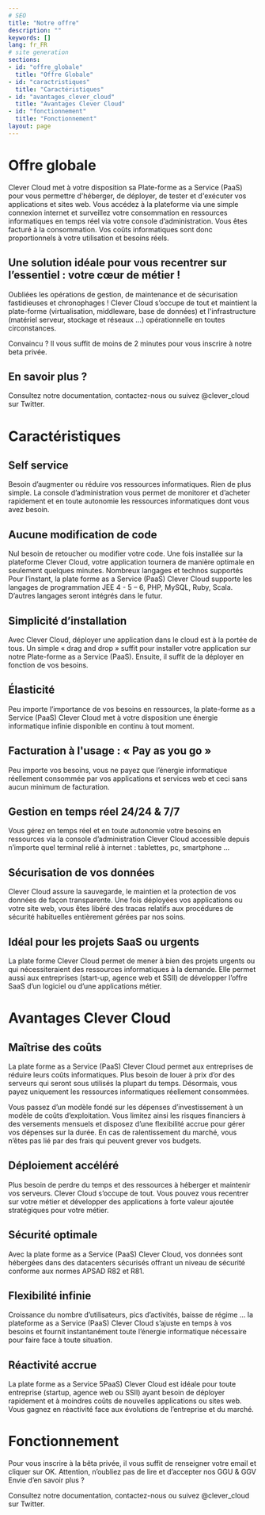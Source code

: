 ```yaml
---
# SEO
title: "Notre offre"
description: ""
keywords: []
lang: fr_FR
# site generation
sections:
- id: "offre_globale"
  title: "Offre Globale"
- id: "caractristiques"
  title: "Caractéristiques"
- id: "avantages_clever_cloud"
  title: "Avantages Clever Cloud"
- id: "fonctionnement"
  title: "Fonctionnement"
layout: page
---
```


# Offre globale

Clever Cloud met à votre disposition sa Plate-forme as a Service (PaaS) pour vous permettre d'héberger, de déployer, de tester et d'exécuter vos applications et sites web. Vous accédez à la plateforme via une simple connexion internet et surveillez votre consommation en ressources informatiques en temps réel via votre console d’administration. Vous êtes facturé à la consommation. Vos coûts informatiques sont donc proportionnels à votre utilisation et besoins réels. 

## Une solution idéale pour vous recentrer sur l’essentiel : votre cœur de métier !

Oubliées les opérations de gestion, de maintenance et de sécurisation fastidieuses et chronophages ! Clever Cloud s’occupe de tout et maintient la plate-forme (virtualisation, middleware, base de données) et l'infrastructure (matériel serveur, stockage et réseaux …) opérationnelle en toutes circonstances. 

Convaincu ? Il vous suffit de moins de 2 minutes pour vous inscrire à notre beta privée. 

## En savoir plus ? 
Consultez notre documentation, contactez-nous ou suivez @clever_cloud sur Twitter.

# Caractéristiques 

## Self service

Besoin d’augmenter ou réduire vos ressources informatiques. Rien de plus simple. La console d’administration vous permet de monitorer et d’acheter rapidement et en toute autonomie les ressources informatiques dont vous avez besoin. 

## Aucune modification de code

Nul besoin de retoucher ou modifier votre code. Une fois installée sur la plateforme Clever Cloud, votre application tournera de manière optimale en seulement quelques minutes. 
Nombreux langages et technos supportés
Pour l’instant, la plate forme as a Service (PaaS) Clever Cloud supporte les langages de programmation  JEE 4 - 5 – 6, PHP, MySQL, Ruby, Scala. D’autres langages seront intégrés dans le futur.  

## Simplicité d’installation 

Avec Clever Cloud, déployer une application dans le cloud est à la portée de tous. Un simple « drag and drop » suffit pour installer votre application sur notre Plate-forme as a Service (PaaS). Ensuite, il suffit de la déployer en fonction de vos besoins. 

## Élasticité

Peu importe l’importance de vos besoins en ressources, la plate-forme as a Service (PaaS) Clever Cloud met à votre disposition une énergie informatique infinie disponible en continu à tout moment. 

## Facturation à l'usage : « Pay as you go » 

Peu importe vos besoins, vous ne payez que l’énergie informatique réellement consommée par vos applications et services web et ceci sans aucun minimum de facturation. 

## Gestion en temps réel 24/24 & 7/7 

Vous gérez en temps réel et en toute autonomie votre besoins en ressources via la console d’administration Clever Cloud accessible depuis n’importe quel terminal relié à internet : tablettes, pc, smartphone …

## Sécurisation de vos données

Clever Cloud assure la sauvegarde, le maintien et la protection de vos données de façon transparente. Une fois déployées vos applications ou votre site web, vous êtes libéré des tracas relatifs aux procédures de sécurité habituelles entièrement gérées par nos soins.  

## Idéal pour les projets SaaS ou urgents 

La plate forme Clever Cloud permet de mener à bien des projets urgents ou qui nécessiteraient des ressources informatiques à la demande. Elle permet aussi aux entreprises (start-up, agence web et SSII) de développer l’offre SaaS d’un logiciel ou d’une applications métier. 

# Avantages Clever Cloud

## Maîtrise des coûts
La plate forme as a Service (PaaS) Clever Cloud permet aux entreprises de réduire leurs coûts informatiques. Plus besoin de louer à prix d’or des serveurs qui seront sous utilisés la plupart du temps. Désormais, vous payez uniquement les ressources informatiques réellement consommées. 

Vous passez  d’un modèle fondé sur les dépenses d’investissement à un modèle de coûts d’exploitation. Vous  limitez ainsi les risques financiers à des versements mensuels et disposez d’une flexibilité accrue pour gérer vos dépenses sur la durée. En cas de ralentissement du marché, vous n’êtes pas lié par des frais qui peuvent grever vos budgets. 


## Déploiement accéléré 
Plus besoin de perdre du temps et des ressources à héberger et maintenir vos serveurs. Clever Cloud s’occupe de tout. Vous pouvez vous recentrer sur votre métier et développer des applications à forte valeur ajoutée stratégiques pour votre métier.

## Sécurité optimale
Avec la plate forme as a Service (PaaS) Clever Cloud, vos données sont hébergées dans des datacenters sécurisés offrant un niveau de sécurité conforme aux normes APSAD R82 et R81.  

## Flexibilité infinie
Croissance du nombre d’utilisateurs, pics d’activités, baisse de régime …  la plateforme as a Service (PaaS) Clever Cloud s’ajuste en temps à vos besoins et fournit instantanément toute l’énergie informatique nécessaire pour faire face à toute situation. 

## Réactivité accrue
La plate forme as a Service 5PaaS) Clever Cloud est idéale pour toute entreprise (startup, agence web ou SSII) ayant besoin de déployer rapidement et à moindres coûts de nouvelles applications ou sites web. Vous gagnez en réactivité face aux évolutions  de l’entreprise et du marché. 

# Fonctionnement 
Pour vous inscrire à la bêta privée, il vous suffit de renseigner votre email et cliquer sur OK.  Attention, n’oubliez pas de lire et d’accepter nos GGU & GGV
Envie d’en savoir plus ?

Consultez notre documentation, contactez-nous ou suivez @clever_cloud sur Twitter.
